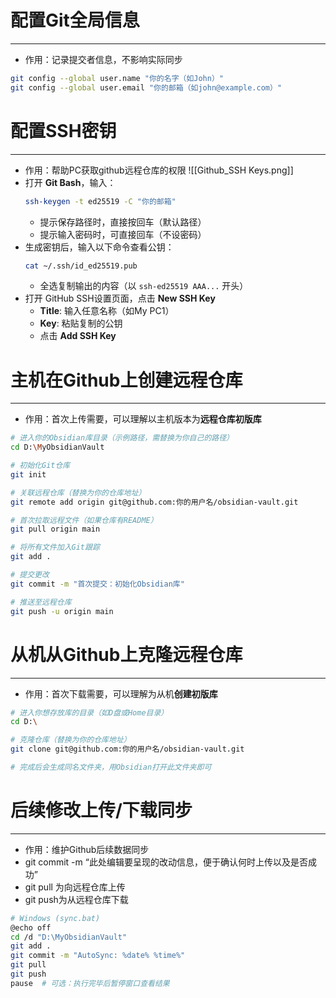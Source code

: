 # 配置Git全局信息
---
- 作用：记录提交者信息，不影响实际同步
```bash
git config --global user.name "你的名字（如John）"
git config --global user.email "你的邮箱（如john@example.com）"
```
# 配置SSH密钥
---
- 作用：帮助PC获取github远程仓库的权限
![[Github_SSH Keys.png]]
- 打开 ​**Git Bash**，输入：
	```bash
	ssh-keygen -t ed25519 -C "你的邮箱"
	```
	- 提示保存路径时，直接按回车（默认路径）
	- 提示输入密码时，可直接回车（不设密码）
- 生成密钥后，输入以下命令查看公钥：
    ```bash
    cat ~/.ssh/id_ed25519.pub
    ```
	- 全选复制输出的内容（以 `ssh-ed25519 AAA...` 开头）
- 打开 GitHub SSH设置页面，点击 ​**New SSH Key**
    - ​**Title**: 输入任意名称（如My PC1）
    - ​**Key**: 粘贴复制的公钥
    - 点击 ​**Add SSH Key**


# 主机在Github上创建远程仓库
---
- 作用：首次上传需要，可以理解以主机版本为**远程仓库初版库**

```bash
# 进入你的Obsidian库目录（示例路径，需替换为你自己的路径）
cd D:\MyObsidianVault

# 初始化Git仓库
git init

# 关联远程仓库（替换为你的仓库地址）
git remote add origin git@github.com:你的用户名/obsidian-vault.git

# 首次拉取远程文件（如果仓库有README）
git pull origin main

# 将所有文件加入Git跟踪
git add .

# 提交更改
git commit -m "首次提交：初始化Obsidian库"

# 推送至远程仓库
git push -u origin main
```


# 从机从Github上克隆远程仓库
---
- 作用：首次下载需要，可以理解为从机**创建初版库**
```bash
# 进入你想存放库的目录（如D盘或Home目录）
cd D:\

# 克隆仓库（替换为你的仓库地址）
git clone git@github.com:你的用户名/obsidian-vault.git

# 完成后会生成同名文件夹，用Obsidian打开此文件夹即可
```

# 后续修改上传/下载同步
---
- 作用：维护Github后续数据同步
- git commit -m “此处编辑要呈现的改动信息，便于确认何时上传以及是否成功”
- git pull 为向远程仓库上传
- git push为从远程仓库下载
```bash
# Windows (sync.bat)
@echo off
cd /d "D:\MyObsidianVault"
git add .
git commit -m "AutoSync: %date% %time%"
git pull
git push
pause  # 可选：执行完毕后暂停窗口查看结果
```